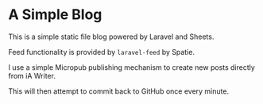 # A Simple Blog

This is a simple static file blog powered by Laravel and Sheets.

Feed functionality is provided by `laravel-feed` by Spatie.

I use a simple Micropub publishing mechanism to create new posts directly from iA Writer.

This will then attempt to commit back to GitHub once every minute.
